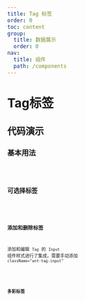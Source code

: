 ```yaml
---
title: Tag 标签
order: 0
toc: content
group:
  title: 数据展示
  order: 0
nav:
  title: 组件
  path: /components
---
```


# Tag标签

## 代码演示

### 基本用法

<code src="./demos/basic.tsx" />

### 可选择标签

<code src="./demos/checkable.tsx" />

### 添加和删除标签

添加和编辑 `Tag` 的 `Input` 组件样式进行了集成，需要手动添加 `className="ant-tag-input"`

<code src="./demos/operate.tsx" />

### 多彩标签

<code src="./demos/colors.tsx" />
